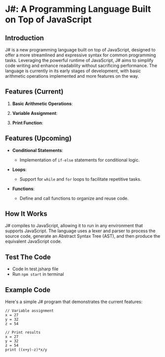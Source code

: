 # J#: A Programming Language Built on Top of JavaScript

## Introduction

J# is a new programming language built on top of JavaScript, designed to offer a more streamlined and expressive syntax for common programming tasks. Leveraging the powerful runtime of JavaScript, J# aims to simplify code writing and enhance readability without sacrificing performance. The language is currently in its early stages of development, with basic arithmetic operations implemented and more features on the way.

## Features (Current)

1. **Basic Arithmetic Operations**:

2. **Variable Assignment**:

3. **Print Function**:

## Features (Upcoming)

- **Conditional Statements**:
    - Implementation of `if-else` statements for conditional logic.
  
- **Loops**:
    - Support for `while` and `for` loops to facilitate repetitive tasks.

- **Functions**:
    - Define and call functions to organize and reuse code.

## How It Works

J# compiles to JavaScript, allowing it to run in any environment that supports JavaScript. The language uses a lexer and parser to process the source code, generate an Abstract Syntax Tree (AST), and then produce the equivalent JavaScript code.

## Test The Code
-  Code In test.jsharp file
-  Run `npm start` in terminal

## Example Code

Here's a simple J# program that demonstrates the current features:

```jsharp
// Variable assignment
x = 27
y = 32
z = 54

// Print results
x = 27
y = 32
z = 54
print ((x+y)-z)*x/y
